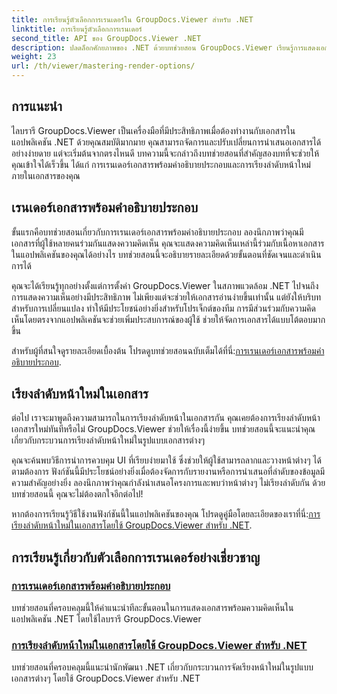 ```yaml
---
title: การเรียนรู้ตัวเลือกการเรนเดอร์ใน GroupDocs.Viewer สำหรับ .NET
linktitle: การเรียนรู้ตัวเลือกการเรนเดอร์
second_title: API ของ GroupDocs.Viewer .NET
description: ปลดล็อกศักยภาพของ .NET ด้วยบทช่วยสอน GroupDocs.Viewer เรียนรู้การแสดงเอกสาร จัดการความคิดเห็น และเรียงลำดับหน้าใหม่ได้อย่างง่ายดาย
weight: 23
url: /th/viewer/mastering-render-options/
---
```

## การแนะนำ

ไลบรารี GroupDocs.Viewer เป็นเครื่องมือที่มีประสิทธิภาพเมื่อต้องทำงานกับเอกสารในแอปพลิเคชัน .NET ด้วยคุณสมบัติมากมาย คุณสามารถจัดการและปรับเปลี่ยนการนำเสนอเอกสารได้อย่างง่ายดาย แต่จะเริ่มต้นจากตรงไหนดี บทความนี้จะกล่าวถึงบทช่วยสอนที่สำคัญสองบทที่จะช่วยให้คุณเข้าใจได้เร็วขึ้น ได้แก่ การเรนเดอร์เอกสารพร้อมคำอธิบายประกอบและการเรียงลำดับหน้าใหม่ภายในเอกสารของคุณ

## เรนเดอร์เอกสารพร้อมคำอธิบายประกอบ

ขั้นแรกคือบทช่วยสอนเกี่ยวกับการเรนเดอร์เอกสารพร้อมคำอธิบายประกอบ ลองนึกภาพว่าคุณมีเอกสารที่ผู้ใช้หลายคนร่วมกันแสดงความคิดเห็น คุณจะแสดงความคิดเห็นเหล่านี้ร่วมกับเนื้อหาเอกสารในแอปพลิเคชันของคุณได้อย่างไร บทช่วยสอนนี้จะอธิบายรายละเอียดด้วยขั้นตอนที่ชัดเจนและดำเนินการได้

คุณจะได้เรียนรู้ทุกอย่างตั้งแต่การตั้งค่า GroupDocs.Viewer ในสภาพแวดล้อม .NET ไปจนถึงการแสดงความเห็นอย่างมีประสิทธิภาพ ไม่เพียงแต่จะช่วยให้เอกสารอ่านง่ายขึ้นเท่านั้น แต่ยังให้บริบทสำหรับการเปลี่ยนแปลง ทำให้มีประโยชน์อย่างยิ่งสำหรับโปรเจ็กต์ของทีม การมีส่วนร่วมกับความคิดเห็นโดยตรงจากแอปพลิเคชันจะช่วยเพิ่มประสบการณ์ของผู้ใช้ ช่วยให้จัดการเอกสารได้แบบโต้ตอบมากขึ้น

 สำหรับผู้ที่สนใจดูรายละเอียดเบื้องต้น โปรดดูบทช่วยสอนฉบับเต็มได้ที่นี่:[การเรนเดอร์เอกสารพร้อมคำอธิบายประกอบ](./rendering-document-comments/).

## เรียงลำดับหน้าใหม่ในเอกสาร

ต่อไป เราจะมาพูดถึงความสามารถในการเรียงลำดับหน้าในเอกสารกัน คุณเคยต้องการเรียงลำดับหน้าเอกสารใหม่ทันทีหรือไม่ GroupDocs.Viewer ช่วยให้เรื่องนี้ง่ายขึ้น บทช่วยสอนนี้จะแนะนำคุณเกี่ยวกับกระบวนการเรียงลำดับหน้าใหม่ในรูปแบบเอกสารต่างๆ

คุณจะค้นพบวิธีการนำการควบคุม UI ที่เรียบง่ายมาใช้ ซึ่งช่วยให้ผู้ใช้สามารถลากและวางหน้าต่างๆ ได้ตามต้องการ ฟังก์ชันนี้มีประโยชน์อย่างยิ่งเมื่อต้องจัดการกับรายงานหรือการนำเสนอที่ลำดับของข้อมูลมีความสำคัญอย่างยิ่ง ลองนึกภาพว่าคุณกำลังนำเสนอโครงการและพบว่าหน้าต่างๆ ไม่เรียงลำดับกัน ด้วยบทช่วยสอนนี้ คุณจะไม่ต้องตกใจอีกต่อไป!

 หากต้องการเรียนรู้วิธีใช้งานฟังก์ชันนี้ในแอปพลิเคชันของคุณ โปรดดูคู่มือโดยละเอียดของเราที่นี่:[การเรียงลำดับหน้าใหม่ในเอกสารโดยใช้ GroupDocs.Viewer สำหรับ .NET](./reordering-pages-in-document/).

## การเรียนรู้เกี่ยวกับตัวเลือกการเรนเดอร์อย่างเชี่ยวชาญ
### [การเรนเดอร์เอกสารพร้อมคำอธิบายประกอบ](./rendering-document-comments/)
บทช่วยสอนที่ครอบคลุมนี้ให้คำแนะนำทีละขั้นตอนในการแสดงเอกสารพร้อมความคิดเห็นในแอปพลิเคชัน .NET โดยใช้ไลบรารี GroupDocs.Viewer
### [การเรียงลำดับหน้าใหม่ในเอกสารโดยใช้ GroupDocs.Viewer สำหรับ .NET](./reordering-pages-in-document/)
บทช่วยสอนที่ครอบคลุมนี้แนะนำนักพัฒนา .NET เกี่ยวกับกระบวนการจัดเรียงหน้าใหม่ในรูปแบบเอกสารต่างๆ โดยใช้ GroupDocs.Viewer สำหรับ .NET
